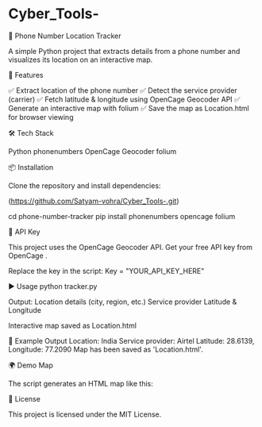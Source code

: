 # Cyber_Tools-

📍 Phone Number Location Tracker

A simple Python project that extracts details from a phone number and visualizes its location on an interactive map.

🚀 Features

✅ Extract location of the phone number
✅ Detect the service provider (carrier)
✅ Fetch latitude & longitude using OpenCage Geocoder API
✅ Generate an interactive map with folium
✅ Save the map as Location.html for browser viewing

🛠️ Tech Stack

Python
phonenumbers
OpenCage Geocoder
folium

📦 Installation

Clone the repository and install dependencies:

(https://github.com/Satyam-vohra/Cyber_Tools-.git)

cd phone-number-tracker
pip install phonenumbers opencage folium

🔑 API Key

This project uses the OpenCage Geocoder API.
Get your free API key from OpenCage
.

Replace the key in the script:
Key = "YOUR_API_KEY_HERE"

▶️ Usage
python tracker.py

Output:
Location details (city, region, etc.)
Service provider
Latitude & Longitude

Interactive map saved as Location.html

📸 Example Output
Location: India
Service provider: Airtel
Latitude: 28.6139, Longitude: 77.2090
Map has been saved as 'Location.html'.

🌍 Demo Map

The script generates an HTML map like this:

📜 License

This project is licensed under the MIT License.
